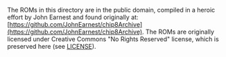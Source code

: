 The ROMs in this directory are in the public domain, compiled in a heroic effort
by John Earnest and found originally at:
[https://github.com/JohnEarnest/chip8Archive](https://github.com/JohnEarnest/chip8Archive).
The ROMs are originally licensed under Creative Commons "No Rights Reserved"
license, which is preserved here (see [LICENSE](./LICENSE)).
